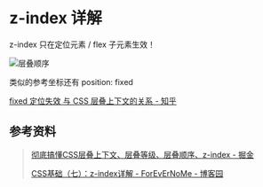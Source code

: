 # z-index 详解

z-index 只在定位元素 / flex 子元素生效！

![层叠顺序](https://img.alicdn.com/tfs/TB17xJuDpYqK1RjSZLeXXbXppXa-768-383.png)

类似的参考坐标还有 position: fixed

[fixed 定位失效 与 CSS 层叠上下文的关系 - 知乎](https://zhuanlan.zhihu.com/p/32947725)

## 参考资料

> [彻底搞懂CSS层叠上下文、层叠等级、层叠顺序、z-index - 掘金](https://juejin.im/entry/5b877692f265da432008a5f9)
> 
> [CSS基础（七）：z-index详解 - ForEvErNoMe - 博客园](https://www.cnblogs.com/ForEvErNoME/p/3373641.html)